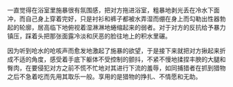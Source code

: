 一直觉得在浴室里施暴很有氛围感，把对方拖进浴室，粗暴地剥光丢在冷水下面冲，而自己身上穿着完好，只是衬衫和裤子都被水弄湿而绷在身上而勾勒出性器勃起的轮廓，居高临下地俯视着湿淋淋地蜷缩起来的弱者。对于对方的反抗给予暴力镇压，踩着头把那张面露冷淡和厌恶的脸往地上的积水里碾。

因为听到呛水的呛咳声而愈发地激起了施暴的欲望，于是接下来就把对方揪起来折成不适的角度，感受着手底下躯体不受控制的颤抖，不紧不慢地揉捏丰腴的大腿和臀肉，在要侵犯对方之前不慌不忙地对其进行下流的羞辱，如同捕猎者在抓到猎物之后不急着吃而先用其取乐一般。享用的是猎物的挣扎、不情愿和无助。